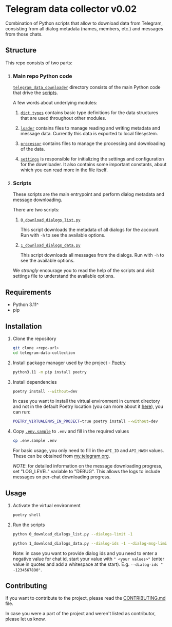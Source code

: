 # Telegram data collector v0.02

Combination of Python scripts that allow to download data from Telegram, consisting from all dialog metadata (names, members, etc.) and messages from those chats.

## Structure

This repo consists of two parts:

1. ### Main repo Python code

    [`telegram_data_downloader`](telegram_data_downloader) directory consists of the main Python code that drive the [scripts](#scripts).

    A few words about underlying modules:

    1. [`dict_types`](/telegram_data_downloader/dict_types) contains basic type definitions for the data structures that are used throughout other modules.

    1. [`loader`](/telegram_data_downloader/loader) contains files to manage reading and writing metadata and message data. Currently this data is exported to local filesystem.

    1. [`processor`](/telegram_data_downloader/processor) contains files to manage the processing and downloading of the data.

    1. [`settings`](/telegram_data_downloader/settings.py) is responsible for initializing the settings and configuration for the downloader. It also contains some important constants, about which you can read more in the file itself.

1. ### Scripts

    These scripts are the main entrypoint and perform dialog metadata and message downloading.

    There are two scripts:

    1. [`0_download_dialogs_list.py`](/0_download_dialogs_list.py)

        This script downloads the metadata of all dialogs for the account.
        Run with `-h` to see the available options.

    1. [`1_download_dialogs_data.py`](/1_download_dialogs_data.py)

        This script downloads all messages from the dialogs.
        Run with `-h` to see the available options.

    We _strongly_ encourage you to read the help of the scripts and visit settings file to understand the available options.

## Requirements

- Python 3.11^
- pip

## Installation

1. Clone the repository

    ```bash
    git clone <repo-url>
    cd telegram-data-collection
    ```

1. Install package manager used by the project - [Poetry](https://python-poetry.org/)

    ```bash
    python3.11 -m pip install poetry
    ```

1. Install dependencies

    ```bash
    poetry install --without=dev
    ```

    In case you want to install the virtual environment in current directory and not in the default Poetry location (you can more about it [here](https://python-poetry.org/docs/configuration/#virtualenvsin-project)), you can run:

    ```bash
    POETRY_VIRTUALENVS_IN_PROJECT=true poetry install --without=dev
    ```

1. Copy [`.env.sample`](/.env.sample) to `.env` and fill in the required values

    ```bash
    cp .env.sample .env
    ```

    For basic usage, you only need to fill in the `API_ID` and `API_HASH` values. These can be obtained from [my.telegram.org](https://my.telegram.org/apps).

    _NOTE_: for detailed information on the message downloading progress, set "LOG_LEVEL" variable to "DEBUG". This allows the logs to include messages on per-chat downloading progress.

## Usage

1. Activate the virtual environment

    ```bash
    poetry shell
    ```

1. Run the scripts

    ```bash
    python 0_download_dialogs_list.py --dialogs-limit -1
    ```

    ```bash
    python 1_download_dialogs_data.py --dialog-ids -1 --dialog-msg-limit -1
    ```

    <!-- markdownlint-disable-next-line MD038 -->
    Note: in case you want to provide dialog ids and you need to enter a negative value for chat id, start your value with `" <your values>"` (enter value in quotes and add a whitespace at the start).
    E.g. `--dialog-ids " -1234567890"`.

## Contributing

If you want to contribute to the project, please read the [CONTRIBUTING.md](CONTRIBUTING.md) file.

In case you were a part of the project and weren't listed as contributor, please let us know.
